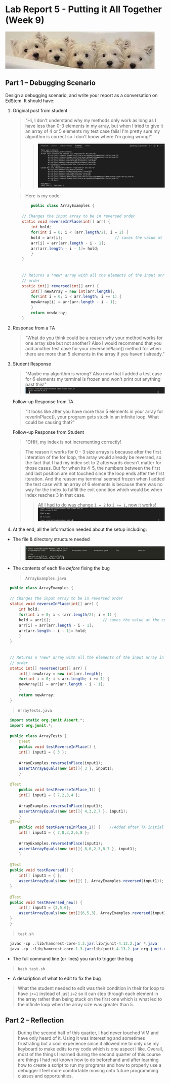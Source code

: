 # Lab Report 5 - Putting it All Together (Week 9)
![dogs](media/dogs.jpeg)

## Part 1 – Debugging Scenario

Design a debugging scenario, and write your report as a conversation on EdStem.
It should have:

1. Original post from student
    >"Hi, I don't understand why my methods only work as long as I have less than 0-3 elements in my array, but when I tried to give it an array of 4 or 5 elements my test case fails! I'm pretty sure my algorithm is correct so I don't know where I'm going wrong!"
    >>![symptom](media/lab5-symptom.png)

    >Here is my code:
    ```java
            public class ArrayExamples {

        // Changes the input array to be in reversed order
        static void reverseInPlace(int[] arr) {
            int hold; 
            for(int i = 0; i < (arr.length/2); i = 2) {
            hold = arr[i];                       // saves the value at the current index to later save to the opposite end
            arr[i] = arr[arr.length - i - 1];    
            arr[arr.length - i - 1]= hold;
            }
        }
        

        // Returns a *new* array with all the elements of the input array in reversed
        // order
        static int[] reversed(int[] arr) {
            int[] newArray = new int[arr.length];
            for(int i = 0; i < arr.length; i += 1) {
            newArray[i] = arr[arr.length - i - 1];
            }
            return newArray;
        }
    ```
    
2. Response from a TA 
    >"What do you think could be a reason why your method works for one array size but not another? Also I would recommend that you add another test case for your reverseInPlace() method for when there are more than 5 elements in the array if you haven't already."

3. Student Response
    >"Maybe my algorithm is wrong? Also now that I added a test case for 6 elements my terminal is frozen and won't print out anything past this!"
    ![symptom](media/lab5-symptom2.png)

    Follow-up Response from TA

    >"It looks like after you have more than 5 elements in your array for reverInPlace(), your program gets stuck in an infinite loop. What could be causing that?"

    Follow-up Response from Student
    >"OHH, my index is not incrementing correctly! 
        
    >The reason it works for 0 - 3 size arrays is because after the first interation of the for loop, the array would already be reversed, so the fact that I had my index set to 2 afterwards doesn't matter for those cases. But for when its 4-5, the numbers between the first and last position are not touched since the loop ends after the first iteration. And the reason my terminal seemed frozen when I added the test case with an array of 6 elements is because there was no way for the index to fulfill the exit condition which would be when index reaches 3 in that case.
    >>All I had to do was change `i = 2` to `i += 1`, now it works!
    ![success](media/lab5-success.png)


4. At the end, all the information needed about the setup including:
  - The file & directory structure needed
    >![structure](media/lab5-structure.png)
  - The contents of each file *before* fixing the bug
    >`ArrayExamples.java`
  ```java 
    public class ArrayExamples {

    // Changes the input array to be in reversed order
    static void reverseInPlace(int[] arr) {
        int hold; 
        for(int i = 0; i < (arr.length/2); i = 1) {
        hold = arr[i];                       // saves the value at the current index to later save to the opposite end
        arr[i] = arr[arr.length - i - 1];    
        arr[arr.length - i - 1]= hold;
        }
    }
    

    // Returns a *new* array with all the elements of the input array in reversed
    // order
    static int[] reversed(int[] arr) {
        int[] newArray = new int[arr.length];
        for(int i = 0; i < arr.length; i += 1) {
        newArray[i] = arr[arr.length - i - 1];
        }
        return newArray;
    }
  ```
  >`ArrayTests.java`
  ```java
    import static org.junit.Assert.*;
    import org.junit.*;

    public class ArrayTests {
        @Test 
        public void testReverseInPlace() {
        int[] input1 = { 3 };
    
        ArrayExamples.reverseInPlace(input1);
        assertArrayEquals(new int[]{ 3 }, input1);
        }

    @Test 
        public void testReverseInPlace_1() {
        int[] input1 = { 7,2,3,4 };
    
        ArrayExamples.reverseInPlace(input1);
        assertArrayEquals(new int[]{ 4,3,2,7 }, input1);
        }
    @Test 
        public void testReverseInPlace_2() {    //Added after TA initial response
        int[] input1 = { 7,8,3,2,6,8 };
    
        ArrayExamples.reverseInPlace(input1);
        assertArrayEquals(new int[]{ 8,6,2,3,8,7 }, input1);
        }

    @Test
    public void testReversed() {
        int[] input1 = { };
        assertArrayEquals(new int[]{ }, ArrayExamples.reversed(input1));
    }

    @Test
    public void testReversed_new() {
        int[] input1 = {3,5,6};
        assertArrayEquals(new int[]{6,5,3}, ArrayExamples.reversed(input1));
    }
    }

  ```
  >`test.sh`
  ```java
    javac -cp .:lib/hamcrest-core-1.3.jar:lib/junit-4.13.2.jar *.java
    java -cp .:lib/hamcrest-core-1.3.jar:lib/junit-4.13.2.jar org.junit.runner.JUnitCore ArrayTests
  ```
  - The full command line (or lines) you ran to trigger the bug
  >`bash test.sh`
  - A description of what to edit to fix the bug
  >What the student needed to edit was their condition in their for loop to have `i+=1` instead of just `i=2` so it can step through each element in the array rather than being stuck on the first one which is what led to the infinite loop when the array size was greater than 5.

## Part 2 – Reflection

>During the second half of this quarter, I had never touched VIM and have only heard of it. Using it was interesting and sometimes frustrating but a cool experience since it allowed me to only use my keyboard to make edits to my code which is one aspect I like. Overall, most of the things I learned during the second quarter of this course are things I had not known how to do beforehand and after learning how to create a script to run my programs and how to properly use a debugger I feel more comfortable moving onto future programming classes and opportunities.